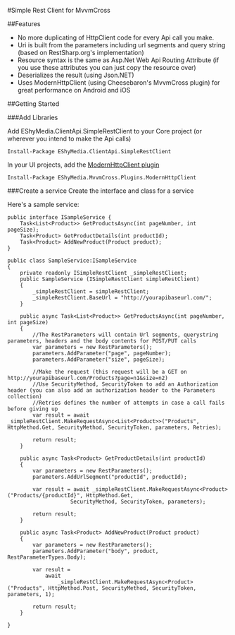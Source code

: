 #Simple Rest Client for MvvmCross

##Features
* No more duplicating of HttpClient code for every Api call you make.
* Uri is built from the parameters including url segments and query string (based on RestSharp.org's implementation)
* Resource syntax is the same as Asp.Net Web Api Routing Attribute (if you use these attributes you can just copy the resource over)
* Deserializes the result (using Json.NET)
* Uses ModernHttpClient (using Cheesebaron's MvvmCross plugin) for great performance on Android and iOS

##Getting Started

###Add Libraries

Add EShyMedia.ClientApi.SimpleRestClient to your Core project (or wherever you intend to make the Api calls)
 
```
Install-Package EShyMedia.ClientApi.SimpleRestClient
```

In your UI projects, add the [ModernHttpClient plugin](https://github.com/Cheesebaron/Cheesebaron.MvxPlugins)
```
Install-Package EShyMedia.MvvmCross.Plugins.ModernHttpClient
```

###Create a service
Create the interface and class for a service

Here's a sample service:
```
public interface ISampleService {
    Task<List<Product>> GetProductsAsync(int pageNumber, int pageSize);
    Task<Product> GetProductDetails(int productId);
    Task<Product> AddNewProduct(Product product);
}

public class SampleService:ISampleService
{
    private readonly ISimpleRestClient _simpleRestClient;
    public SampleService (ISimpleRestClient simpleRestClient) 
    {
        _simpleRestClient = simpleRestClient;
        _simpleRestClient.BaseUrl = "http://yourapibaseurl.com/";
    }

    public async Task<List<Product>> GetProductsAsync(int pageNumber, int pageSize) 
    {
        //The RestParameters will contain Url segments, querystring parameters, headers and the body contents for POST/PUT calls
        var parameters = new RestParameters();
        parameters.AddParameter("page", pageNumber);
        parameters.AddParameter("size", pageSize);

        //Make the request (this request will be a GET on http://yourapibaseurl.com/Products?page=n1&size=n2)
        //Use SecurityMethod, SecurityToken to add an Authorization header (you can also add an authorization header to the Parameters collection)
        //Retries defines the number of attempts in case a call fails before giving up
        var result = await _simpleRestClient.MakeRequestAsync<List<Product>>("Products", HttpMethod.Get, SecurityMethod, SecurityToken, parameters, Retries);

        return result;
    }

    public async Task<Product> GetProductDetails(int productId) 
    {
        var parameters = new RestParameters();
        parameters.AddUrlSegment("productId", productId);

        var result = await _simpleRestClient.MakeRequestAsync<Product>("Products/{productId}", HttpMethod.Get,
                    SecurityMethod, SecurityToken, parameters);

        return result;
    }

    public async Task<Product> AddNewProduct(Product product) 
    {
        var parameters = new RestParameters();
        parameters.AddParameter("body", product, RestParameterTypes.Body);

        var result =
            await
                _simpleRestClient.MakeRequestAsync<Product>("Products", HttpMethod.Post, SecurityMethod, SecurityToken, parameters, 1);

        return result;    
    }

}

```